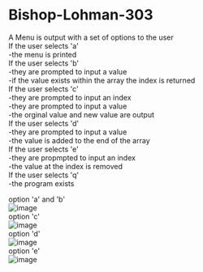 # Bishop-Lohman-303
A Menu is output with a set of options to the user<br />
  If the user selects 'a'<br />
  -the menu is printed<br />
  If the user selects 'b' <br />
    -they are prompted to input a value<br />
    -if the value exists within the array the index is returned<br />
  If the user selects 'c'<br />
    -they are prompted to input an index<br />
    -they are prompted to input a value<br />
    -the orginal value and new value are output<br />
  If the user selects 'd'<br />
    -they are prompted to input a value<br />
    -the value is added to the end of the array<br />
  If the user selects 'e'<br />
    -they are propmpted to input an index<br />
    -the value at the index is removed<br />
  If the user selects 'q'<br />
    -the program exists<br />
 
option 'a' and 'b'<br />
![image](https://user-images.githubusercontent.com/90850429/192043780-8a474b7e-6f46-41a6-9e13-f306661ad891.png)<br />
option 'c'<br />
![image](https://user-images.githubusercontent.com/90850429/192043965-8a8445c7-44b3-4124-8a00-78180299e2ff.png)<br />
option 'd'<br />
![image](https://user-images.githubusercontent.com/90850429/192044143-41c26fef-613d-422f-bb07-907510c95512.png)<br />
option 'e'<br />
![image](https://user-images.githubusercontent.com/90850429/192058946-5ba4138c-621a-4bf0-9396-972f7507613d.png)<br />

